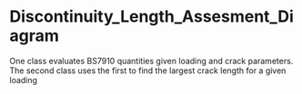 # Discontinuity_Length_Assesment_Diagram
One class evaluates BS7910 quantities given loading and crack parameters. The second class uses the first to find the largest crack length for a given loading
